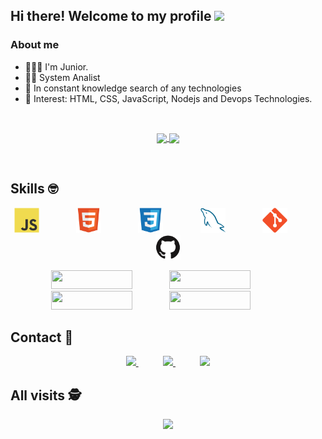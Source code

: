 ## Hi there! Welcome to my profile <img src="https://raw.githubusercontent.com/iampavangandhi/iampavangandhi/master/gifs/Hi.gif" width="30px"></h2>

### About me

- 🙋🏻‍♂️ I'm Junior.
- 👨‍💻 System Analist
- 🌱 In constant knowledge search of any technologies
- 💙 Interest: HTML, CSS, JavaScript, Nodejs and Devops Technologies.

<p> &nbsp;&nbsp;&nbsp;&nbsp;&nbsp;&nbsp;&nbsp;&nbsp;&nbsp;&nbsp;&nbsp;&nbsp;&nbsp; </p>

<p align="center">
  <a href="https://github.com/anuraghazra/github-readme-stats">
    <img
      align="center"
      height="135"
      src="https://github-readme-stats.vercel.app/api/top-langs/?username=Jpdsj&layout=compact"
    />
  </a>
  <a href="https://github.com/anuraghazra/github-readme-stats">
    <img
      align="center"
      height="135"
      src="https://github-readme-stats.vercel.app/api?username=Jpdsj&count_private=true&show_icons=true&custom_title=Github%20Status&hide=issues"
    />
  </a>
</p>

<p> &nbsp;&nbsp;&nbsp;&nbsp;&nbsp;&nbsp;&nbsp;&nbsp;&nbsp;&nbsp;&nbsp;&nbsp;&nbsp; </p>

## Skills :nerd_face:
<p align="center">
    <img height="40" src="https://raw.githubusercontent.com/devicons/devicon/master/icons/javascript/javascript-original.svg">
    &nbsp;&nbsp;&nbsp;&nbsp;&nbsp;&nbsp;&nbsp;&nbsp;&nbsp;&nbsp;&nbsp;&nbsp;&nbsp;
    <img height="40" src="https://raw.githubusercontent.com/devicons/devicon/master/icons/html5/html5-original.svg">
    &nbsp;&nbsp;&nbsp;&nbsp;&nbsp;&nbsp;&nbsp;&nbsp;&nbsp;&nbsp;&nbsp;&nbsp;&nbsp;
    <img height="40" src="https://raw.githubusercontent.com/devicons/devicon/master/icons/css3/css3-original.svg">
    &nbsp;&nbsp;&nbsp;&nbsp;&nbsp;&nbsp;&nbsp;&nbsp;&nbsp;&nbsp;&nbsp;&nbsp;&nbsp;
    <img height="40" src="https://raw.githubusercontent.com/devicons/devicon/master/icons/mysql/mysql-original.svg">
     &nbsp;&nbsp;&nbsp;&nbsp;&nbsp;&nbsp;&nbsp;&nbsp;&nbsp;&nbsp;&nbsp;&nbsp;&nbsp;
    <img height="40" src="https://raw.githubusercontent.com/devicons/devicon/master/icons/git/git-original.svg">
    &nbsp;&nbsp;&nbsp;&nbsp;&nbsp;&nbsp;&nbsp;&nbsp;&nbsp;&nbsp;&nbsp;&nbsp;&nbsp;
    <img height="40" src="https://raw.githubusercontent.com/devicons/devicon/master/icons/github/github-original.svg">
</p>
<p align="center">
    <img height="30" width="130" src="https://img.shields.io/badge/Microsoft%20SQL%20Sever-CC2927?style=for-the-badge&logo=microsoft%20sql%20server&logoColor=white">
     &nbsp;&nbsp;&nbsp;&nbsp;&nbsp;&nbsp;&nbsp;&nbsp;&nbsp;&nbsp;&nbsp;&nbsp;&nbsp;
    <img height="30" width="130" src="https://img.shields.io/badge/Node.js-339933?style=for-the-badge&logo=nodedotjs&logoColor=white">
     &nbsp;&nbsp;&nbsp;&nbsp;&nbsp;&nbsp;&nbsp;&nbsp;&nbsp;&nbsp;&nbsp;&nbsp;&nbsp;    
    <img height="30" width="130" src="https://img.shields.io/badge/Amazon_AWS-232F3E?style=for-the-badge&logo=amazon-aws&logoColor=white">
     &nbsp;&nbsp;&nbsp;&nbsp;&nbsp;&nbsp;&nbsp;&nbsp;&nbsp;&nbsp;&nbsp;&nbsp;&nbsp;
    <img height="30" width="130" src="https://img.shields.io/badge/Bootstrap-563D7C?style=for-the-badge&logo=bootstrap&logoColor=white">
     &nbsp;&nbsp;&nbsp;&nbsp;&nbsp;&nbsp;&nbsp;&nbsp;&nbsp;&nbsp;&nbsp;&nbsp;&nbsp;
</p>

## Contact :iphone:

<p align="center">
    <a href="https://github.com/Jpdsj">
        <img  src="https://img.shields.io/badge/github-%23100000.svg?&style=for-the-badge&logo=github&logoColor=white&link=mailto:https://github.com/Jpdsj">
    </a>
    &nbsp;&nbsp;&nbsp;&nbsp;&nbsp;&nbsp;&nbsp;&nbsp;&nbsp;
    <a href="mailto:junior.pires.santos@gmail.com">
        <img src="https://img.shields.io/badge/gmail-D14836?&style=for-the-badge&logo=gmail&logoColor=white&link=mailto:junior.pires.santos@gmail.com">
    </a>
    &nbsp;&nbsp;&nbsp;&nbsp;&nbsp;&nbsp;&nbsp;&nbsp;&nbsp;
    <a href="https://www.linkedin.com/in/jairpires">
        <img src="https://img.shields.io/badge/linkedin-%230077B5.svg?&style=for-the-badge&logo=linkedin&logoColor=white&link=mailto:https://www.linkedin.com/in/jairpires/">
    </a>
</p>

<p align="center"> 

 ## All visits :detective: <br>
 <p align="center"> 
   <img alingn="center" src="https://profile-counter.glitch.me/Jpdsj/count.svg" />
 </p>

</p>
